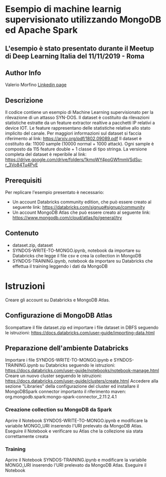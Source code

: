
# Esempio di machine learnig supervisionato utilizzando MongoDB ed Apache Spark
## L'esempio è stato presentato durante il Meetup di Deep Learning Italia del 11/11/2019 - Roma

## Author Info
Valerio Morfino [Linkedin page](https://www.linkedin.com/in/valerio-morfino/)

## Descrizione
Il codice contiene un esempio di Machine Learning supervisionato per la rilevazione di un attasso SYN-DOS.
Il dataset è costituito da rilevazioni statistiche estratte da un feature extractor realtive a pacchetti IP relativi a device IOT. Le feature rappresentano delle statistiche relative allo stato implicito del canale. Per maggiori informazioni sul dataset si faccia riferimento al link: https://arxiv.org/pdf/1802.09089.pdf
Il dataset è costituito da: 11000 sample (10000 normal + 1000 attack). Ogni sample è composto da 115 feature double + 1 classe di tipo stringa.
La versione completa del dataset è reperibile al link: https://drive.google.com/drive/folders/1kmoWY4poGWfmmVSdSu-r_3Vo84Tu4PyE

## Prerequisiti
Per replicare l'esempio presentato è necessario:
- Un account Databricks community edition,  che può essere creato al seguente link: https://databricks.com/signup#signup/community
- Un account MongoDB Atlas che può essere creato al seguente link: https://www.mongodb.com/cloud/atlas/lp/general/try

## Contenuto
- dataset.zip, dataset 
- SYNDOS-WRITE-TO-MONGO.ipynb, notebook da importare su Databricks che legge il file csv e crea la collection in MongoDB
- SYNDOS-TRAINING.ipynb, notebook da importare su Databricks che effettua il training leggendo i dati da MongoDB

# Istruzioni
Creare gli account su Databricks e MongoDB Atlas.

## Configurazione di MongoDB Atlas
Scompattare il file dataset.zip ed importare i file dataset in DBFS seguendo le istruzioni: https://docs.databricks.com/user-guide/importing-data.html

## Preparazione dell'ambiente Databricks
Importare i file SYNDOS-WRITE-TO-MONGO.ipynb e SYNDOS-TRAINING.ipynb su Databricks seguendo le istruzioni: https://docs.databricks.com/user-guide/notebooks/notebook-manage.html
Creare un nuovo cluster seguendo le istruzioni: https://docs.databricks.com/user-guide/clusters/create.html
Accedere alla sezione "Libraries" della configurazione del cluster ed installare il MongoDBSpark connector importanto il riferimento maven: org.mongodb.spark:mongo-spark-connector_2.11:2.4.1

### Creazione collection su MongoDB da Spark
Aprire il Notebook SYNDOS-WRITE-TO-MONGO.ipynb e modificare la variabile MONGO_URI inserendo l'URI prelevato da MongoDB Atlas.
Eseguire il Notebook e verificare su Atlas che la collezione sia stata correttamente creata

### Training
Aprire il Notebook SYNDOS-TRAINING.ipynb e modificare la variabile MONGO_URI inserendo l'URI prelevato da MongoDB Atlas.
Eseguire il Notebook


